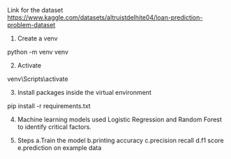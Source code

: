 Link for the dataset
https://www.kaggle.com/datasets/altruistdelhite04/loan-prediction-problem-dataset
1. Create a venv
   
python -m venv venv

2. Activate

venv\Scripts\activate

3. Install packages inside the virtual environment

pip install -r requirements.txt

4. Machine learning models used
   Logistic Regression and Random Forest to identify critical factors.

5. Steps
a.Train the model
b.printing accuracy
c.precision recall
d.f1 score
e.prediction on example data



